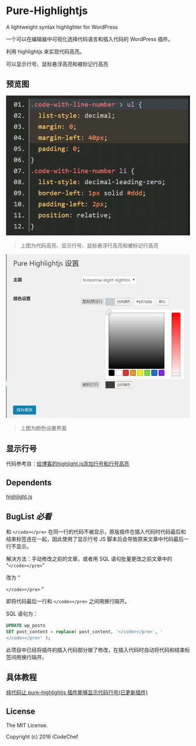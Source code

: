 # Pure-Highlightjs

A lightweight syntax highlighter for WordPress

一个可以在编辑器中可视化选择代码语言和插入代码的 WordPress 插件。

利用 highlightjs 来实现代码高亮。

可以显示行号、鼠标悬浮高亮和被标记行高亮

## 预览图

![代码高亮、显示行号、鼠标悬浮行高亮和被标记行高亮](screenshot-6.gif)
>上图为代码高亮、显示行号、鼠标悬浮行高亮和被标记行高亮

![颜色设置界面](screenshot-5.png)
>上图为颜色设置界面

## 显示行号

代码参考自：[给博客的highlight.js添加行号和行号高亮](https://xuexb.com/post/highlight-showline.html)

## Dependents

[highlight.js](https://highlightjs.org/ "highlight.js")

## BugList *必看*

和 `</code></pre>` 在同一行的代码不被显示，原版插件在插入代码时代码最后和结束标签连在一起，因此使用了显示行号 JS 脚本后会导致原来文章中代码最后一行不显示。

解决方法：手动修改之前的文章，或者用 SQL 语句批量更改之前文章中的 “`</code></pre>`”

改为 “

`</code></pre>`
”

即将代码最后一行和 `</code></pre>` 之间用换行隔开。

SQL 语句为：

```sql
UPDATE wp_posts
SET post_content = replace( post_content, '</code></pre>', '
</code></pre>' );
```

此项目中已经将插件的插入代码部分做了修改，在插入代码时自动将代码和结束标签间用换行隔开。

## 具体教程

[纯代码让 pure-highlightjs 插件能够显示代码行号(已更新插件)](https://blog.sunriseydy.top/technology/server-blog/wordpress/pure-highlightjs-with-line-number/ "纯代码让 pure-highlightjs 插件能够显示代码行号(已更新插件)")

## License

The MIT License.

Copyright (c) 2016 iCodeChef
